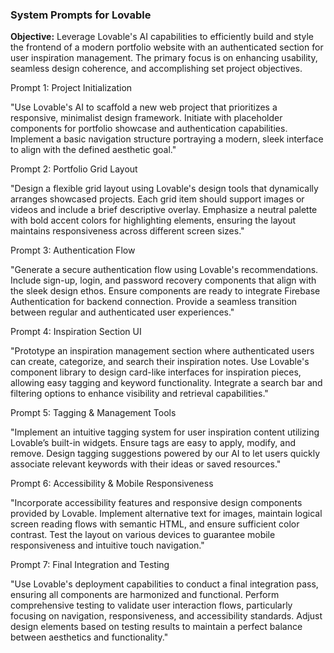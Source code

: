 ### System Prompts for Lovable

**Objective:** Leverage Lovable's AI capabilities to efficiently build and style the frontend of a modern portfolio website with an authenticated section for user inspiration management. The primary focus is on enhancing usability, seamless design coherence, and accomplishing set project objectives.

Prompt 1: Project Initialization

"Use Lovable's AI to scaffold a new web project that prioritizes a responsive, minimalist design framework. Initiate with placeholder components for portfolio showcase and authentication capabilities. Implement a basic navigation structure portraying a modern, sleek interface to align with the defined aesthetic goal."

Prompt 2: Portfolio Grid Layout

"Design a flexible grid layout using Lovable's design tools that dynamically arranges showcased projects. Each grid item should support images or videos and include a brief descriptive overlay. Emphasize a neutral palette with bold accent colors for highlighting elements, ensuring the layout maintains responsiveness across different screen sizes."

Prompt 3: Authentication Flow

"Generate a secure authentication flow using Lovable's recommendations. Include sign-up, login, and password recovery components that align with the sleek design ethos. Ensure components are ready to integrate Firebase Authentication for backend connection. Provide a seamless transition between regular and authenticated user experiences."

Prompt 4: Inspiration Section UI

"Prototype an inspiration management section where authenticated users can create, categorize, and search their inspiration notes. Use Lovable's component library to design card-like interfaces for inspiration pieces, allowing easy tagging and keyword functionality. Integrate a search bar and filtering options to enhance visibility and retrieval capabilities."

Prompt 5: Tagging & Management Tools

"Implement an intuitive tagging system for user inspiration content utilizing Lovable’s built-in widgets. Ensure tags are easy to apply, modify, and remove. Design tagging suggestions powered by our AI to let users quickly associate relevant keywords with their ideas or saved resources."

Prompt 6: Accessibility & Mobile Responsiveness

"Incorporate accessibility features and responsive design components provided by Lovable. Implement alternative text for images, maintain logical screen reading flows with semantic HTML, and ensure sufficient color contrast. Test the layout on various devices to guarantee mobile responsiveness and intuitive touch navigation."

Prompt 7: Final Integration and Testing

"Use Lovable's deployment capabilities to conduct a final integration pass, ensuring all components are harmonized and functional. Perform comprehensive testing to validate user interaction flows, particularly focusing on navigation, responsiveness, and accessibility standards. Adjust design elements based on testing results to maintain a perfect balance between aesthetics and functionality."
